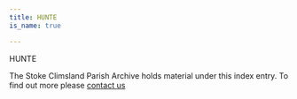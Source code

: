 ```yaml
---
title: HUNTE
is_name: true

---
```


HUNTE


The Stoke Climsland Parish Archive holds material under this index entry. To find out more please [contact us](/contact/)
